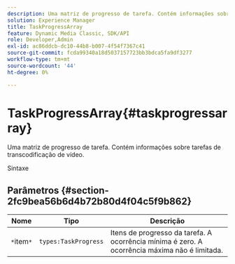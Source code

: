 ```yaml
---
description: Uma matriz de progresso de tarefa. Contém informações sobre tarefas de transcodificação de vídeo.
solution: Experience Manager
title: TaskProgressArray
feature: Dynamic Media Classic, SDK/API
role: Developer,Admin
exl-id: ac86ddcb-dc10-44b8-b007-4f54f7367c41
source-git-commit: fcda99340a18d5037157723bb3bdca5fa9df3277
workflow-type: tm+mt
source-wordcount: '44'
ht-degree: 0%

---
```


# TaskProgressArray{#taskprogressarray}

Uma matriz de progresso de tarefa. Contém informações sobre tarefas de transcodificação de vídeo.

Sintaxe

## Parâmetros {#section-2fc9bea56b6d4b72b80d4f04c5f9b862}

| Nome | Tipo | Descrição |
|---|---|---|
| `*`item`*` | `types:TaskProgress` | Itens de progresso da tarefa. A ocorrência mínima é zero. A ocorrência máxima não é limitada. |

